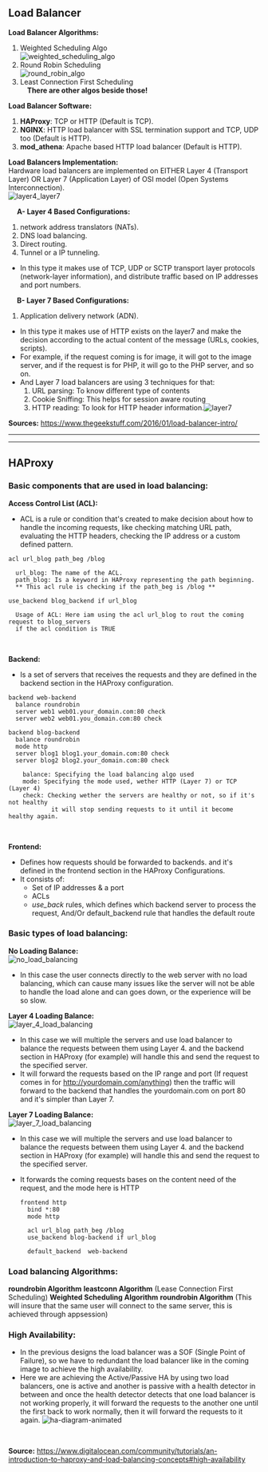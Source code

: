 ## Load Balancer

**Load Balancer Algorithms:<br>**

1. Weighted Scheduling Algo<br>![weighted_scheduling_algo](https://i.imgur.com/LvjwmwI.png)
2. Round Robin Scheduling<br>![round_robin_algo](https://i.imgur.com/hGJdtsT.png)
3. Least Connection First Scheduling<br>
   &emsp;**There are other algos beside those!**<br>

**Load Balancer Software:<br>**

1. **HAProxy**: TCP or HTTP (Default is TCP).
2. **NGINX**: HTTP load balancer with SSL termination support and TCP, UDP too (Default is HTTP).
3. **mod_athena**: Apache based HTTP load balancer (Default is HTTP).

**Load Balancers Implementation:<br>**
Hardware load balancers are implemented on EITHER Layer 4 (Transport Layer) OR Layer 7 (Application Layer) of OSI model (Open Systems Interconnection).<br>![layer4_layer7](https://i.imgur.com/9xoYhPB.png)

**&emsp; A- Layer 4 Based Configurations:**<br>

1. network address translators (NATs).
2. DNS load balancing.
3. Direct routing.
4. Tunnel or a IP tunneling.

- In this type it makes use of TCP, UDP or SCTP transport layer protocols (network-layer information), and distribute traffic based on IP addresses and port numbers.<br>

**&emsp; B- Layer 7 Based Configurations:**<br>

1. Application delivery network (ADN).

- In this type it makes use of HTTP exists on the layer7 and make the decision according to the actual content of the message (URLs, cookies, scripts).<br>
- For example, if the request coming is for image, it will got to the image server, and if the request is for PHP, it will go to the PHP server, and so on.
- And Layer 7 load balancers are using 3 techniques for that:
  1. URL parsing: To know different type of contents
  2. Cookie Sniffing: This helps for session aware routing
  3. HTTP reading: To look for HTTP header information.![layer7](https://i.imgur.com/7G5rxxd.png)

**Sources:**
https://www.thegeekstuff.com/2016/01/load-balancer-intro/ <br>

<hr><hr>

## HAProxy

### Basic components that are used in load balancing:

**Access Control List (ACL):**<br>

- ACL is a rule or condition that's created to make decision about how to handle the incoming requests, like checking matching URL path, evaluating the HTTP headers, checking the IP address or a custom defined pattern.

```
acl url_blog path_beg /blog

  url_blog: The name of the ACL.
  path_blog: Is a keyword in HAProxy representing the path beginning.
  ** This acl rule is checking if the path_beg is /blog **
```

```
use_backend blog_backend if url_blog

  Usage of ACL: Here iam using the acl url_blog to rout the coming request to blog_servers
  if the acl condition is TRUE
```

<br>

**Backend:**<br>

- Is a set of servers that receives the requests and they are defined in the backend section in the HAProxy configuration.

```
backend web-backend
  balance roundrobin
  server web1 web01.your_domain.com:80 check
  server web2 web01.you_domain.com:80 check

backend blog-backend
  balance roundrobin
  mode http
  server blog1 blog1.your_domain.com:80 check
  server blog2 blog2.your_domain.com:80 check

    balance: Specifying the load balancing algo used
    mode: Specifying the mode used, wether HTTP (Layer 7) or TCP (Layer 4)
    check: Checking wether the servers are healthy or not, so if it's not healthy
            it will stop sending requests to it until it become healthy again.
```

<br>

**Frontend:**<br>

- Defines how requests should be forwarded to backends. and it's defined in the frontend section in the HAProxy Configurations.
- It consists of:
  - Set of IP addresses & a port
  - ACLs
  - _use_back_ rules, which defines which backend server to process the request, And/Or default_backend rule that handles the default route

### Basic types of load balancing:

**No Loading Balance:**<br>![no_load_balancing](https://i.imgur.com/wNWeqaB.png)

- In this case the user connects directly to the web server with no load balancing, which can cause many issues like the server will not be able to handle the load alone and can goes down, or the experience will be so slow.

**Layer 4 Loading Balance:**<br>![layer_4_load_balancing](https://i.imgur.com/c9GlvoX.png)

- In this case we will multiple the servers and use load balancer to balance the requests between them using Layer 4. and the backend section in HAProxy (for example) will handle this and send the request to the specified server.
- It will forward the requests based on the IP range and port (If request comes in for http://yourdomain.com/anything) then
  the traffic will forward to the backend that handles the yourdomain.com on port 80 and it's simpler than Layer 7.

**Layer 7 Loading Balance:**<br>![layer_7_load_balancing](https://i.imgur.com/cufyamd.png)

- In this case we will multiple the servers and use load balancer to balance the requests between them using Layer 4. and the backend section in HAProxy (for example) will handle this and send the request to the specified server.
- It forwards the coming requests bases on the content need of the request, and the mode here is HTTP

  ```
  frontend http
    bind *:80
    mode http

    acl url_blog path_beg /blog
    use_backend blog-backend if url_blog

    default_backend  web-backend
  ```

### Load balancing Algorithms:

**roundrobin Algorithm**
**leastconn Algorithm** (Lease Connection First Scheduling)
**Weighted Scheduling Algorithm**
**roundrobin Algorithm** (This will insure that the same user will connect to the same server, this is achieved through appsession)

### High Availability:

- In the previous designs the load balancer was a SOF (Single Point of Failure), so we have to redundant the load balancer like in the coming image to achieve the high availability.
- Here we are achieving the Active/Passive HA by using two load balancers, one is active and another is passive with a health detector in between and once the health detector detects that one load balancer is not working properly, it will forward the requests to the another one until the first back to work normally, then it will forward the requests to it again.
  ![ha-diagram-animated](https://i.imgur.com/Rr2Hk6t.gif)

<br>

**Source:**
https://www.digitalocean.com/community/tutorials/an-introduction-to-haproxy-and-load-balancing-concepts#high-availability
